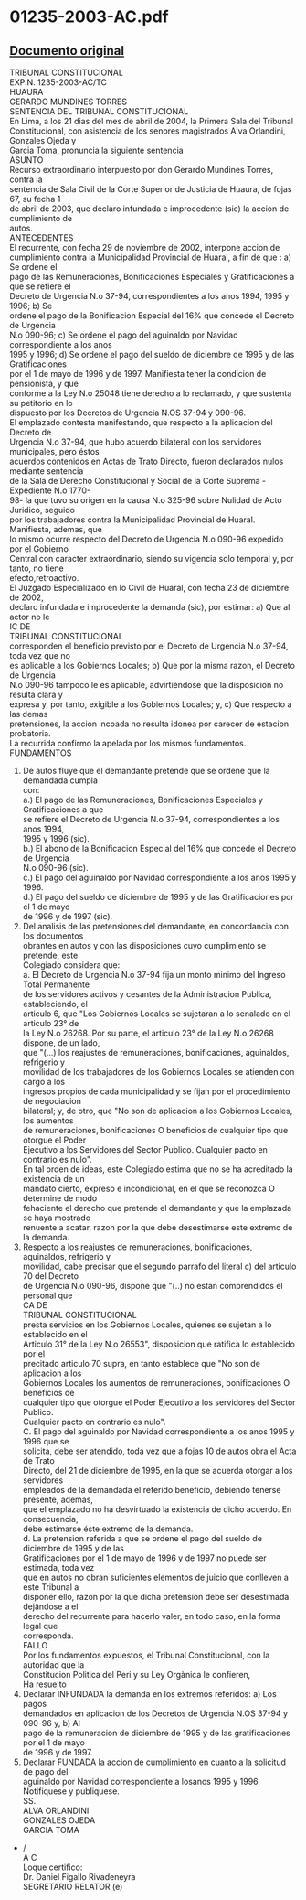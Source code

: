 
01235-2003-AC.pdf
=================
  
[Documento original](https://tc.gob.pe/jurisprudencia/2004/01235-2003-AC.pdf)  
---  
TRIBUNAL CONSTITUCIONAL  
EXP.N. 1235-2003-AC/TC  
HUAURA  
GERARDO MUNDINES TORRES  
SENTENCIA DEL TRIBUNAL CONSTITUCIONAL  
En Lima, a los 21 dias del mes de abril de 2004, la Primera Sala del Tribunal  
Constitucional, con asistencia de los senores magistrados Alva Orlandini, Gonzales Ojeda y  
Garcia Toma, pronuncia la siguiente sentencia  
ASUNTO  
Recurso extraordinario interpuesto por don Gerardo Mundines Torres, contra la  
sentencia de Sala Civil de la Corte Superior de Justicia de Huaura, de fojas 67, su fecha 1  
de abril de 2003, que declaro infundada e improcedente (sic) la accion de cumplimiento de  
autos.  
ANTECEDENTES  
El recurrente, con fecha 29 de noviembre de 2002, interpone accion de  
cumplimiento contra la Municipalidad Provincial de Huaral, a fin de que : a) Se ordene el  
pago de las Remuneraciones, Bonificaciones Especiales y Gratificaciones a que se refiere el  
Decreto de Urgencia N.o 37-94, correspondientes a los anos 1994, 1995 y 1996; b) Se  
ordene el pago de la Bonificacion Especial del 16% que concede el Decreto de Urgencia  
N.o 090-96; c) Se ordene el pago del aguinaldo por Navidad correspondiente a los anos  
1995 y 1996; d) Se ordene el pago del sueldo de diciembre de 1995 y de las Gratificaciones  
por el 1 de mayo de 1996 y de 1997. Manifiesta tener la condicion de pensionista, y que  
conforme a la Ley N.o 25048 tiene derecho a lo reclamado, y que sustenta su petitorio en lo  
dispuesto por los Decretos de Urgencia N.OS 37-94 y 090-96.  
El emplazado contesta manifestando, que respecto a la aplicacion del Decreto de  
Urgencia N.o 37-94, que hubo acuerdo bilateral con los servidores municipales, pero éstos  
acuerdos contenidos en Actas de Trato Directo, fueron declarados nulos mediante sentencia  
de la Sala de Derecho Constitucional y Social de la Corte Suprema -Expediente N.o 1770-  
98- la que tuvo su origen en la causa N.o 325-96 sobre Nulidad de Acto Juridico, seguido  
por los trabajadores contra la Municipalidad Provincial de Huaral. Manifiesta, ademas, que  
lo mismo ocurre respecto del Decreto de Urgencia N.o 090-96 expedido por el Gobierno  
Central con caracter extraordinario, siendo su vigencia solo temporal y, por tanto, no tiene  
efecto,retroactivo.  
El Juzgado Especializado en lo Civil de Huaral, con fecha 23 de diciembre de 2002,  
declaro infundada e improcedente la demanda (sic), por estimar: a) Que al actor no le  
IC DE  
TRIBUNAL CONSTITUCIONAL  
corresponden el beneficio previsto por el Decreto de Urgencia N.o 37-94, toda vez que no  
es aplicable a los Gobiernos Locales; b) Que por la misma razon, el Decreto de Urgencia  
N.o 090-96 tampoco le es aplicable, advirtiéndose que la disposicion no resulta clara y  
expresa y, por tanto, exigible a los Gobiernos Locales; y, c) Que respecto a las demas  
pretensiones, la accion incoada no resulta idonea por carecer de estacion probatoria.  
La recurrida confirmo la apelada por los mismos fundamentos.  
FUNDAMENTOS  
1. De autos fluye que el demandante pretende que se ordene que la demandada cumpla  
con:  
a.) El pago de las Remuneraciones, Bonificaciones Especiales y Gratificaciones a que  
se refiere el Decreto de Urgencia N.o 37-94, correspondientes a los anos 1994,  
1995 y 1996 (sic).  
b.) El abono de la Bonificacion Especial del 16% que concede el Decreto de Urgencia  
N.o 090-96 (sic).  
c.) El pago del aguinaldo por Navidad correspondiente a los anos 1995 y 1996.  
d.) El pago del sueldo de diciembre de 1995 y de las Gratificaciones por el 1 de mayo  
de 1996 y de 1997 (sic).  
2. Del analisis de las pretensiones del demandante, en concordancia con los documentos  
obrantes en autos y con las disposiciones cuyo cumplimiento se pretende, este  
Colegiado considera que:  
a. El Decreto de Urgencia N.o 37-94 fija un monto minimo del Ingreso Total Permanente  
de los servidores activos y cesantes de la Administracion Publica, estableciendo, el  
articulo 6, que "Los Gobiernos Locales se sujetaran a lo senalado en el articulo 23° de  
la Ley N.o 26268. Por su parte, el articulo 23° de la Ley N.o 26268 dispone, de un lado,  
que "(...) los reajustes de remuneraciones, bonificaciones, aguinaldos, refrigerio y  
movilidad de los trabajadores de los Gobiernos Locales se atienden con cargo a los  
ingresos propios de cada municipalidad y se fijan por el procedimiento de negociacion  
bilateral; y, de otro, que "No son de aplicacion a los Gobiernos Locales, los aumentos  
de remuneraciones, bonificaciones O beneficios de cualquier tipo que otorgue el Poder  
Ejecutivo a los Servidores del Sector Publico. Cualquier pacto en contrario es nulo".  
En tal orden de ideas, este Colegiado estima que no se ha acreditado la existencia de un  
mandato cierto, expreso e incondicional, en el que se reconozca O determine de modo  
fehaciente el derecho que pretende el demandante y que la emplazada se haya mostrado  
renuente a acatar, razon por la que debe desestimarse este extremo de la demanda.  
6. Respecto a los reajustes de remuneraciones, bonificaciones, aguinaldos, refrigerio y  
movilidad, cabe precisar que el segundo parrafo del literal c) del articulo 70 del Decreto  
de Urgencia N.o 090-96, dispone que "(..) no estan comprendidos el personal que  
CA DE  
TRIBUNAL CONSTITUCIONAL  
presta servicios en los Gobiernos Locales, quienes se sujetan a lo establecido en el  
Articulo 31° de la Ley N.o 26553", disposicion que ratifica lo establecido por el  
precitado articulo 70 supra, en tanto establece que "No son de aplicacion a los  
Gobiernos Locales los aumentos de remuneraciones, bonificaciones O beneficios de  
cualquier tipo que otorgue el Poder Ejecutivo a los servidores del Sector Publico.  
Cualquier pacto en contrario es nulo".  
C. El pago del aguinaldo por Navidad correspondiente a los anos 1995 y 1996 que se  
solicita, debe ser atendido, toda vez que a fojas 10 de autos obra el Acta de Trato  
Directo, del 21 de diciembre de 1995, en la que se acuerda otorgar a los servidores  
empleados de la demandada el referido beneficio, debiendo tenerse presente, ademas,  
que el emplazado no ha desvirtuado la existencia de dicho acuerdo. En consecuencia,  
debe estimarse éste extremo de la demanda.  
d. La pretension referida a que se ordene el pago del sueldo de diciembre de 1995 y de las  
Gratificaciones por el 1 de mayo de 1996 y de 1997 no puede ser estimada, toda vez  
que en autos no obran suficientes elementos de juicio que conlleven a este Tribunal a  
disponer ello, razon por la que dicha pretension debe ser desestimada dejândose a el  
derecho del recurrente para hacerlo valer, en todo caso, en la forma legal que  
corresponda.  
FALLO  
Por los fundamentos expuestos, el Tribunal Constitucional, con la autoridad que la  
Constitucion Politica del Peri y su Ley Orgànica le confieren,  
Ha resuelto  
1. Declarar INFUNDADA la demanda en los extremos referidos: a) Los pagos  
demandados en aplicacion de los Decretos de Urgencia N.OS 37-94 y 090-96 y, b) Al  
pago de la remuneracion de diciembre de 1995 y de las gratificaciones por el 1 de mayo  
de 1996 y de 1997.  
2. Declarar FUNDADA la accion de cumplimiento en cuanto a la solicitud de pago del  
aguinaldo por Navidad correspondiente a losanos 1995 y 1996.  
Notifiquese y publiquese.  
SS.  
ALVA ORLANDINI  
GONZALES OJEDA  
GARCIA TOMA  
- /  
A C  
Loque certifico:  
Dr. Daniel Figallo Rivadeneyra  
SEGRETARIO RELATOR (e)